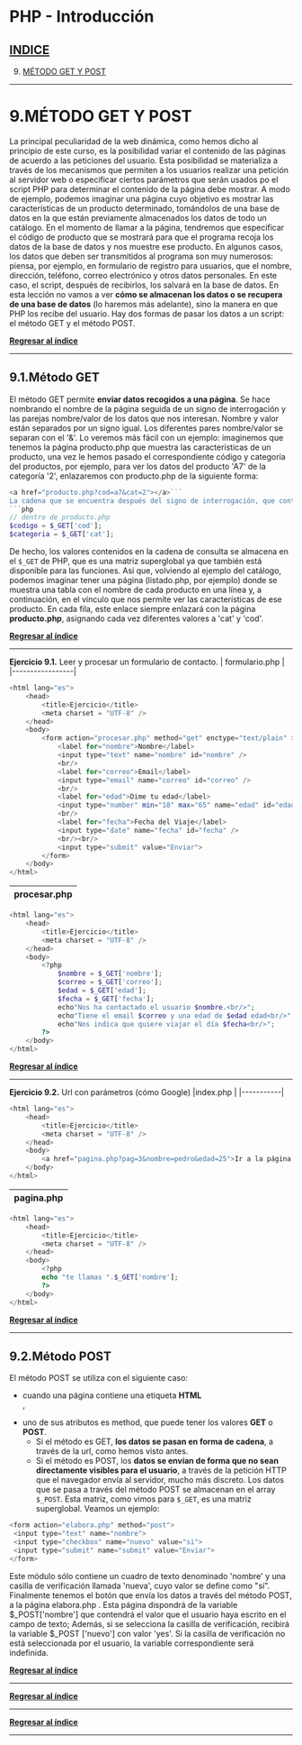 PHP - Introducción
=========================
[INDICE](https://github.com/HecFranco/Apuntes/blob/master/PHP/00.Indice.md)
---------------------------------------------------------------------------
9. [MÉTODO GET Y POST](https://github.com/HecFranco/Apuntes/blob/master/PHP/08.FuncionesPropias.md#8funciones-definidas-por-el-usuario)</br>

----------------------------------

9.MÉTODO GET Y POST
===================

La principal peculiaridad de la web dinámica, como hemos dicho al principio de este curso, es la posibilidad variar el contenido de las páginas de acuerdo a las peticiones del usuario.
Esta posibilidad se materializa a través de los mecanismos que permiten a los usuarios realizar una petición al servidor web o especificar ciertos parámetros que serán usados po el script PHP para determinar el contenido de la página debe mostrar. 
A modo de ejemplo, podemos imaginar una página cuyo objetivo es mostrar las características de un producto determinado, tomándolos de una base de datos en la que están previamente almacenados los datos de todo un catálogo. En el momento de llamar a la página, tendremos que especificar el código de producto que se mostrará para que el programa recoja los datos de la base de datos y nos muestre ese producto.
En algunos casos, los datos que deben ser transmitidos al programa son muy numerosos: piensa, por ejemplo, en formulario de registro para usuarios, que el nombre, dirección, teléfono, correo electrónico y otros datos personales. En este caso, el script, después de recibirlos, los salvará en la base de datos.
En esta lección no vamos a ver **cómo se almacenan los datos o se recupera de una base de datos** (lo haremos más adelante), sino la manera en que PHP los recibe del usuario. Hay dos formas de pasar los datos a un script: el método GET y el método POST.

**[Regresar al índice](#indice)**

----------------------------------

9.1.Método GET
--------------

El método GET permite **enviar datos recogidos a una página**. Se hace nombrando el nombre de la página seguida de un signo de interrogación y las parejas nombre/valor de los datos que nos interesan. Nombre y valor están separados por un signo igual. Los diferentes pares nombre/valor se separan con el '&'.
Lo veremos más fácil con un ejemplo: imaginemos que tenemos la página producto.php que muestra las características de un producto, una vez le hemos pasado el correspondiente código y categoría del productos, por ejemplo, para ver los datos del producto 'A7' de la categoría '2', enlazaremos con producto.php de la siguiente forma:
```php 
<a href="producto.php?cod=a7&cat=2"></a>```
La cadena que se encuentra después del signo de interrogación, que contiene los nombres y valores de los parámetros, se llama la cadena de consulta. Cuando la página producto.php es llamada de esta forma, tendrá definidas en su interior las variables `$_GET['cod']` y `$_GET['cat']`
```php
// dentro de producto.php
$codigo = $_GET['cod'];
$categoria = $_GET['cat'];
```
De hecho, los valores contenidos en la cadena de consulta se almacena en el `$_GET` de PHP, que es una matriz superglobal ya que también está disponible para las funciones.
Así que, volviendo al ejemplo del catálogo, podemos imaginar tener una página (listado.php, por ejemplo) donde se muestra una tabla con el nombre de cada producto en una línea y, a continuación, en el vínculo que nos permite ver las características de ese producto. En cada fila, este enlace siempre enlazará con la página **producto.php**, asignando cada vez diferentes valores a 'cat' y 'cod'.

**[Regresar al índice](#indice)**

----------------------------------

**Ejercicio 9.1.** Leer y procesar un formulario de contacto.
| formulario.php  |
|-----------------|
```php
<html lang="es">
	<head>
		<title>Ejercicio</title>
		<meta charset = "UTF-8" />
	</head>
	<body>
		<form action="procesar.php" method="get" enctype="text/plain" >
			<label for="nombre">Nombre</label>
			<input type="text" name="nombre" id="nombre" />
			<br/>
			<label for="correo">Email</label>
			<input type="email" name="correo" id="correo" />
			<br/>
			<label for="edad">Dime tu edad</label>
			<input type="number" min="18" max="65" name="edad" id="edad" />
			<br/>
			<label for="fecha">Fecha del Viaje</label>
			<input type="date" name="fecha" id="fecha" />
			<br/><br/>
			<input type="submit" value="Enviar">
		</form>
	</body>
</html>
```
| procesar.php  |
|---------------|
```php
<html lang="es">
	<head>
		<title>Ejercicio</title>
		<meta charset = "UTF-8" />
	</head>
	<body>
		<?php
			$nombre = $_GET['nombre'];
			$correo = $_GET['correo'];
			$edad = $_GET['edad'];
			$fecha = $_GET['fecha'];
			echo"Nos ha contactado el usuario $nombre.<br/>";
			echo"Tiene el email $correo y una edad de $edad edad<br/>";
			echo"Nos indica que quiere viajar el día $fecha<br/>";
		?>
	</body>
</html>
```

**[Regresar al índice](#indice)**

----------------------------------

**Ejercicio 9.2.** Url con parámetros (cómo Google)
|index.php  |
|-----------|
```php
<html lang="es">
	<head>
		<title>Ejercicio</title>
		<meta charset = "UTF-8" />
	</head>
	<body>
		<a href="pagina.php?pag=3&nombre=pedro&edad=25">Ir a la página 3 </a>
	</body>
</html>
```
| pagina.php  |
|-------------|
```php
<html lang="es">
	<head>
		<title>Ejercicio</title>
		<meta charset = "UTF-8" />
	</head>
	<body>
		<?php
		echo "te llamas ".$_GET['nombre'];
		?>
	</body>
</html>
```

**[Regresar al índice](#indice)**

----------------------------------

9.2.Método POST
---------------

El método POST se utiliza con el siguiente caso:
* cuando una página contiene una etiqueta **HTML <form>**,
* uno de sus atributos es method, que puede tener los valores **GET** o **POST**.
    * Si el método es GET, **los datos se pasan en forma de cadena**, a través de la url, como hemos visto antes.
    * Si el método es POST, los **datos se envían de forma que no sean directamente visibles para el usuario**, a través de la petición HTTP que el navegador envía al servidor, mucho más discreto.
Los datos que se pasa a través del método POST se almacenan en el array `$_POST`. Esta matriz, como vimos para `$_GET`, es una matriz superglobal. Veamos un ejemplo:
```php
<form action="elabora.php" method="post">
 <input type="text" name="nombre">
 <input type="checkbox" name="nuevo" value="si">
 <input type="submit" name="submit" value="Enviar">
</form>
```
Este módulo sólo contiene un cuadro de texto denominado 'nombre' y una casilla de verificación llamada 'nueva', cuyo valor se define como "sí". Finalmente tenemos el botón que envía los datos a través del método POST, a la página elabora.php .
Esta página dispondrá de la variable $_POST['nombre'] que contendrá el valor que el usuario haya escrito en el campo de texto; Además, si se selecciona la casilla de verificación, recibirá la variable $_POST ['nuevo'] con valor 'yes'. Si la casilla de verificación no está seleccionada por el usuario, la variable correspondiente será indefinida.

**[Regresar al índice](#indice)**

----------------------------------

**[Regresar al índice](#indice)**

----------------------------------

**[Regresar al índice](#indice)**

----------------------------------

